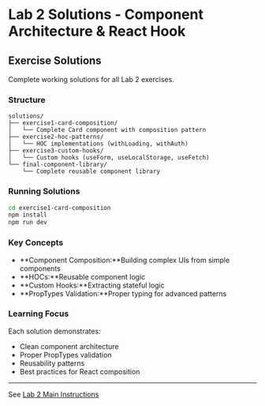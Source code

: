 # Lab 2 Solutions - Component Architecture & React Hook

## Exercise Solutions

Complete working solutions for all Lab 2 exercises.

### Structure

```
solutions/
├── exercise1-card-composition/
│   └── Complete Card component with composition pattern
├── exercise2-hoc-patterns/
│   └── HOC implementations (withLoading, withAuth)
├── exercise3-custom-hooks/
│   └── Custom hooks (useForm, useLocalStorage, useFetch)
└── final-component-library/
    └── Complete reusable component library
```

### Running Solutions

```bash
cd exercise1-card-composition
npm install
npm run dev
```

### Key Concepts

- **Component Composition:**Building complex UIs from simple components
- **HOCs:**Reusable component logic
- **Custom Hooks:**Extracting stateful logic
- **PropTypes Validation:**Proper typing for advanced patterns

### Learning Focus

Each solution demonstrates:
- Clean component architecture
- Proper PropTypes validation
- Reusability patterns
- Best practices for React composition

---

See [Lab 2 Main Instructions](../lab2.md)
